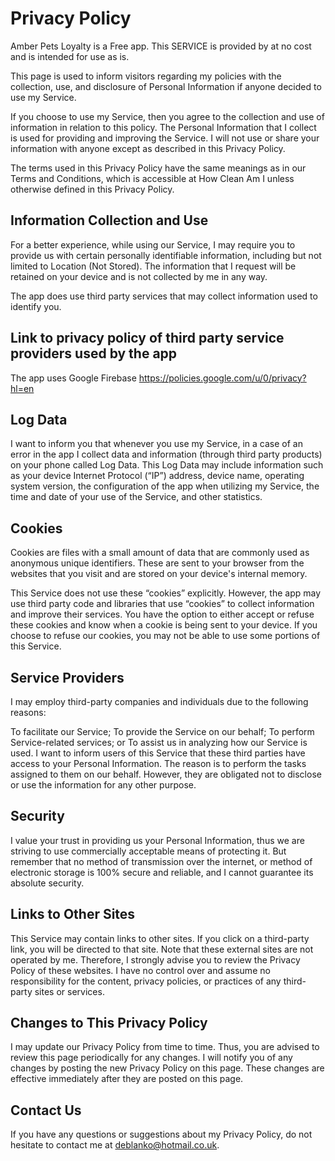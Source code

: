 # Privacy Policy

Amber Pets Loyalty is a Free app. 
This SERVICE is provided by at no cost and is intended for use as is.

This page is used to inform visitors regarding my policies with the collection, use, and disclosure of Personal Information if anyone decided to use my Service.

If you choose to use my Service, then you agree to the collection and use of information in relation to this policy. 
The Personal Information that I collect is used for providing and improving the Service. 
I will not use or share your information with anyone except as described in this Privacy Policy.

The terms used in this Privacy Policy have the same meanings as in our Terms and Conditions, which is accessible at How Clean Am I unless otherwise defined in this Privacy Policy.

## Information Collection and Use

For a better experience, while using our Service, I may require you to provide us with certain personally identifiable information, including but not limited to Location (Not Stored). 
The information that I request will be retained on your device and is not collected by me in any way.

The app does use third party services that may collect information used to identify you.

## Link to privacy policy of third party service providers used by the app

The app uses Google Firebase https://policies.google.com/u/0/privacy?hl=en

## Log Data

I want to inform you that whenever you use my Service, in a case of an error in the app I collect data and information (through third party products) on your phone called Log Data. 
This Log Data may include information such as your device Internet Protocol (“IP”) address, device name, operating system version, the configuration of the app when utilizing my Service, the time and date of your use of the Service, and other statistics.

## Cookies

Cookies are files with a small amount of data that are commonly used as anonymous unique identifiers. 
These are sent to your browser from the websites that you visit and are stored on your device's internal memory.

This Service does not use these “cookies” explicitly. 
However, the app may use third party code and libraries that use “cookies” to collect information and improve their services. 
You have the option to either accept or refuse these cookies and know when a cookie is being sent to your device. 
If you choose to refuse our cookies, you may not be able to use some portions of this Service.

## Service Providers

I may employ third-party companies and individuals due to the following reasons:

To facilitate our Service;
To provide the Service on our behalf;
To perform Service-related services; or
To assist us in analyzing how our Service is used.
I want to inform users of this Service that these third parties have access to your Personal Information. 
The reason is to perform the tasks assigned to them on our behalf. 
However, they are obligated not to disclose or use the information for any other purpose.

## Security

I value your trust in providing us your Personal Information, thus we are striving to use commercially acceptable means of protecting it. 
But remember that no method of transmission over the internet, or method of electronic storage is 100% secure and reliable, and I cannot guarantee its absolute security.

## Links to Other Sites

This Service may contain links to other sites. 
If you click on a third-party link, you will be directed to that site. 
Note that these external sites are not operated by me. 
Therefore, I strongly advise you to review the Privacy Policy of these websites. 
I have no control over and assume no responsibility for the content, privacy policies, or practices of any third-party sites or services.

## Changes to This Privacy Policy

I may update our Privacy Policy from time to time. 
Thus, you are advised to review this page periodically for any changes. 
I will notify you of any changes by posting the new Privacy Policy on this page. These changes are effective immediately after they are posted on this page.

## Contact Us

If you have any questions or suggestions about my Privacy Policy, do not hesitate to contact me at deblanko@hotmail.co.uk.

